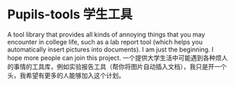 # Pupils-tools 学生工具
  A tool library that provides all kinds of annoying things that you may encounter in college life, such as a lab report tool (which helps you automatically insert pictures into documents). I am just the beginning. I hope more people can join this project.
  一个提供大学生活中可能遇到各种烦人的事情的工具库，例如实验报告工具（帮你将图片自动插入文档），我只是开一个头，我希望有更多的人能够加入这个计划。
